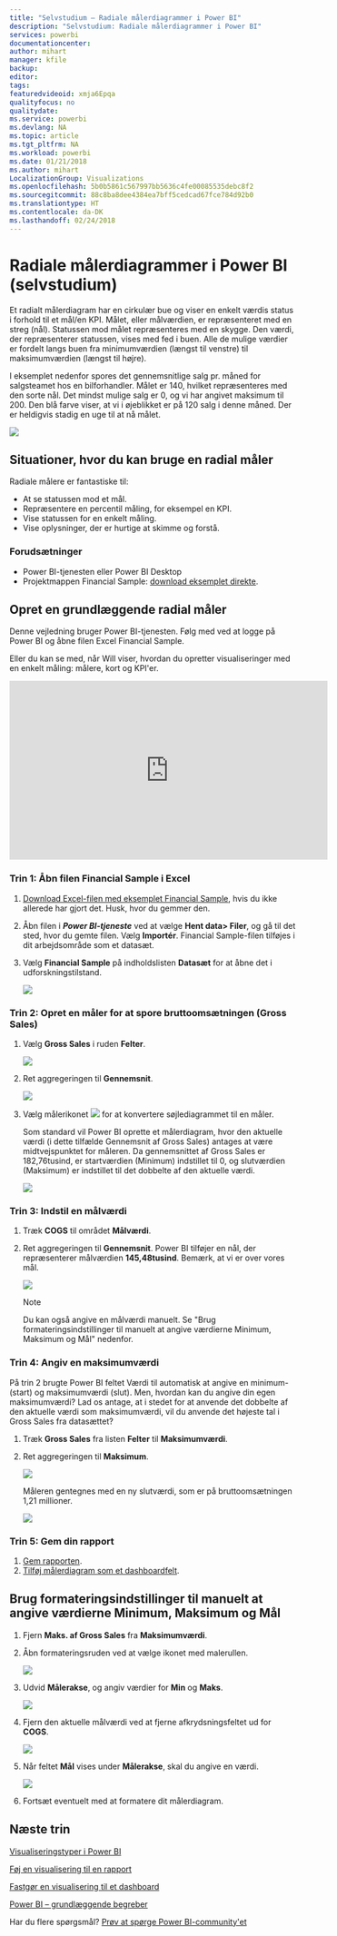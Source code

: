 ```yaml
---
title: "Selvstudium – Radiale målerdiagrammer i Power BI"
description: "Selvstudium: Radiale målerdiagrammer i Power BI"
services: powerbi
documentationcenter: 
author: mihart
manager: kfile
backup: 
editor: 
tags: 
featuredvideoid: xmja6Epqa
qualityfocus: no
qualitydate: 
ms.service: powerbi
ms.devlang: NA
ms.topic: article
ms.tgt_pltfrm: NA
ms.workload: powerbi
ms.date: 01/21/2018
ms.author: mihart
LocalizationGroup: Visualizations
ms.openlocfilehash: 5b0b5861c567997bb5636c4fe00085535debc8f2
ms.sourcegitcommit: 88c8ba8dee4384ea7bff5cedcad67fce784d92b0
ms.translationtype: HT
ms.contentlocale: da-DK
ms.lasthandoff: 02/24/2018
---
```

# <a name="radial-gauge-charts-in-power-bi-tutorial"></a>Radiale målerdiagrammer i Power BI (selvstudium)
Et radialt målerdiagram har en cirkulær bue og viser en enkelt værdis status i forhold til et mål/en KPI.  Målet, eller målværdien, er repræsenteret med en streg (nål). Statussen mod målet repræsenteres med en skygge.  Den værdi, der repræsenterer statussen, vises med fed i buen. Alle de mulige værdier er fordelt langs buen fra minimumværdien (længst til venstre) til maksimumværdien (længst til højre).

I eksemplet nedenfor spores det gennemsnitlige salg pr. måned for salgsteamet hos en bilforhandler. Målet er 140, hvilket repræsenteres med den sorte nål.  Det mindst mulige salg er 0, og vi har angivet maksimum til 200.  Den blå farve viser, at vi i øjeblikket er på 120 salg i denne måned. Der er heldigvis stadig en uge til at nå målet.

![](media/power-bi-visualization-radial-gauge-charts/gauge_m.png)

## <a name="when-to-use-a-radial-gauge"></a>Situationer, hvor du kan bruge en radial måler
Radiale målere er fantastiske til:

* At se statussen mod et mål.
* Repræsentere en percentil måling, for eksempel en KPI.
* Vise statussen for en enkelt måling.
* Vise oplysninger, der er hurtige at skimme og forstå.

### <a name="prerequisites"></a>Forudsætninger
 - Power BI-tjenesten eller Power BI Desktop
 - Projektmappen Financial Sample: [download eksemplet direkte](http://go.microsoft.com/fwlink/?LinkID=521962).

## <a name="create-a-basic-radial-gauge"></a>Opret en grundlæggende radial måler
Denne vejledning bruger Power BI-tjenesten. Følg med ved at logge på Power BI og åbne filen Excel Financial Sample.  

Eller du kan se med, når Will viser, hvordan du opretter visualiseringer med en enkelt måling: målere, kort og KPI'er.

<iframe width="560" height="315" src="https://www.youtube.com/embed/xmja6EpqaO0?list=PL1N57mwBHtN0JFoKSR0n-tBkUJHeMP2cP" frameborder="0" allowfullscreen></iframe>

### <a name="step-1-open-the-financial-sample-excel-file"></a>Trin 1: Åbn filen Financial Sample i Excel
1. [Download Excel-filen med eksemplet Financial Sample](sample-financial-download.md), hvis du ikke allerede har gjort det. Husk, hvor du gemmer den.

2. Åbn filen i ***Power BI-tjeneste*** ved at vælge **Hent data\> Filer**, og gå til det sted, hvor du gemte filen. Vælg **Importér**. Financial Sample-filen tilføjes i dit arbejdsområde som et datasæt.

3. Vælg **Financial Sample** på indholdslisten **Datasæt** for at åbne det i udforskningstilstand.

    ![](media/power-bi-visualization-radial-gauge-charts/power-bi-dataset.png)

### <a name="step-2-create-a-gauge-to-track-gross-sales"></a>Trin 2: Opret en måler for at spore bruttoomsætningen (Gross Sales)
1. Vælg **Gross Sales** i ruden **Felter**.
   
   ![](media/power-bi-visualization-radial-gauge-charts/grosssalesvalue_new.png)
2. Ret aggregeringen til **Gennemsnit**.
   
   ![](media/power-bi-visualization-radial-gauge-charts/changetoaverage_new.png)
3. Vælg målerikonet ![](media/power-bi-visualization-radial-gauge-charts/gaugeicon_new.png) for at konvertere søjlediagrammet til en måler.
   
   Som standard vil Power BI oprette et målerdiagram, hvor den aktuelle værdi (i dette tilfælde Gennemsnit af Gross Sales) antages at være midtvejspunktet for måleren. Da gennemsnittet af Gross Sales er 182,76tusind, er startværdien (Minimum) indstillet til 0, og slutværdien (Maksimum) er indstillet til det dobbelte af den aktuelle værdi.
   
   ![](media/power-bi-visualization-radial-gauge-charts/gauge_no_target.png)

### <a name="step-3-set-a-target-value"></a>Trin 3: Indstil en målværdi
1. Træk **COGS** til området **Målværdi**.
2. Ret aggregeringen til **Gennemsnit**.
   Power BI tilføjer en nål, der repræsenterer målværdien **145,48tusind**. Bemærk, at vi er over vores mål.
   
   ![](media/power-bi-visualization-radial-gauge-charts/gaugeinprogress_new.png)
   
   > [!NOTE]
   > Du kan også angive en målværdi manuelt.  Se "Brug formateringsindstillinger til manuelt at angive værdierne Minimum, Maksimum og Mål" nedenfor.
   > 
   > 

### <a name="step-4-set-a-maximum-value"></a>Trin 4: Angiv en maksimumværdi
På trin 2 brugte Power BI feltet Værdi til automatisk at angive en minimum- (start) og maksimumværdi (slut).  Men, hvordan kan du angive din egen maksimumværdi?  Lad os antage, at i stedet for at anvende det dobbelte af den aktuelle værdi som maksimumværdi, vil du anvende det højeste tal i Gross Sales fra datasættet? 

1. Træk **Gross Sales** fra listen **Felter** til **Maksimumværdi**.
2. Ret aggregeringen til **Maksimum**.
   
   ![](media/power-bi-visualization-radial-gauge-charts/setmaximum_new.png)
   
   Måleren gentegnes med en ny slutværdi, som er på bruttoomsætningen 1,21 millioner.
   
   ![](media/power-bi-visualization-radial-gauge-charts/power-bi-final-gauge.png)

### <a name="step-5-save-your-report"></a>Trin 5: Gem din rapport
1. [Gem rapporten](service-report-save.md).
2. [Tilføj målerdiagram som et dashboardfelt](service-dashboard-tiles.md). 

## <a name="use-formatting-options-to-manually-set-minimum-maximum-and-target-values"></a>Brug formateringsindstillinger til manuelt at angive værdierne Minimum, Maksimum og Mål
1. Fjern **Maks. af Gross Sales** fra **Maksimumværdi**.
2. Åbn formateringsruden ved at vælge ikonet med malerullen.
   
   ![](media/power-bi-visualization-radial-gauge-charts/power-bi-roller.png)
3. Udvid **Målerakse**, og angiv værdier for **Min** og **Maks**.
   
    ![](media/power-bi-visualization-radial-gauge-charts/power-bi-gauge-axis.png)
4. Fjern den aktuelle målværdi ved at fjerne afkrydsningsfeltet ud for **COGS**.
   
    ![](media/power-bi-visualization-radial-gauge-charts/pbi_remove_target.png)
5. Når feltet **Mål** vises under **Målerakse**, skal du angive en værdi.
   
    ![](media/power-bi-visualization-radial-gauge-charts/power-bi-gauge-target.png)
6. Fortsæt eventuelt med at formatere dit målerdiagram.

## <a name="next-steps"></a>Næste trin
[Visualiseringstyper i Power BI](power-bi-visualization-types-for-reports-and-q-and-a.md)

[Føj en visualisering til en rapport](power-bi-report-add-visualizations-i.md)

[Fastgør en visualisering til et dashboard](service-dashboard-pin-tile-from-report.md)

[Power BI – grundlæggende begreber](service-basic-concepts.md)

Har du flere spørgsmål? [Prøv at spørge Power BI-community'et](http://community.powerbi.com/)

